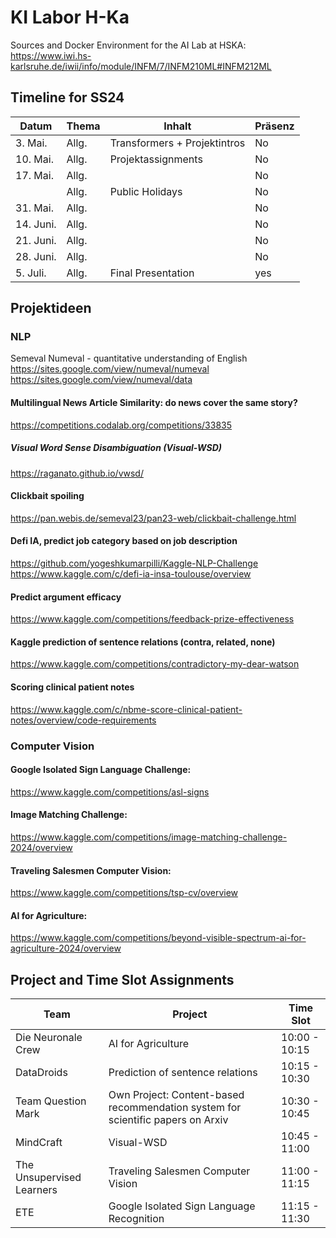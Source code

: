 # KI Labor H-Ka
Sources and Docker Environment for the AI Lab at HSKA: https://www.iwi.hs-karlsruhe.de/iwii/info/module/INFM/7/INFM210ML#INFM212ML


## Timeline for SS24
| Datum       | Thema                   | Inhalt                                    | Präsenz   |
| ----------- | ----------------------- | ----------------------------------------- | --------- |
| 3\. Mai.    | Allg.                   | Transformers + Projektintros              | No       |
| 10\. Mai.    | Allg.                   |   Projektassignments      | No       |
| 17\. Mai.    | Allg.                   |              | No        |
|             | Allg.                   | Public Holidays                                  | No        |
| 31\. Mai.    | Allg.                   |             | No       |
| 14\. Juni.    | Allg.                   |             | No        |
| 21\. Juni.    | Allg.                   |               | No        |
| 28\. Juni.    | Allg.                   |             | No        |
| 5\. Juli.    | Allg.                   |  Final Presentation             | yes        |





## Projektideen

### NLP
Semeval
Numeval - quantitative understanding of English
https://sites.google.com/view/numeval/numeval
https://sites.google.com/view/numeval/data


#### Multilingual News Article Similarity: do news cover the same story?
https://competitions.codalab.org/competitions/33835


##### Visual Word Sense Disambiguation (Visual-WSD)
https://raganato.github.io/vwsd/


#### Clickbait spoiling
https://pan.webis.de/semeval23/pan23-web/clickbait-challenge.html


#### Defi IA, predict job category based on job description
https://github.com/yogeshkumarpilli/Kaggle-NLP-Challenge
https://www.kaggle.com/c/defi-ia-insa-toulouse/overview

#### Predict argument efficacy
https://www.kaggle.com/competitions/feedback-prize-effectiveness


#### Kaggle prediction of sentence relations (contra, related, none)
https://www.kaggle.com/competitions/contradictory-my-dear-watson


#### Scoring clinical patient notes
https://www.kaggle.com/c/nbme-score-clinical-patient-notes/overview/code-requirements

### Computer Vision
#### Google Isolated Sign Language Challenge: 
https://www.kaggle.com/competitions/asl-signs

#### Image Matching Challenge:
https://www.kaggle.com/competitions/image-matching-challenge-2024/overview

#### Traveling Salesmen Computer Vision: 
https://www.kaggle.com/competitions/tsp-cv/overview

#### AI for Agriculture:
https://www.kaggle.com/competitions/beyond-visible-spectrum-ai-for-agriculture-2024/overview


## Project and Time Slot Assignments

| Team       | Project                   | Time Slot |
| ----------- | ----------------------- | ---------- |
| Die Neuronale Crew    | AI for Agriculture  | 10:00 - 10:15|
| DataDroids    | Prediction of sentence relations | 10:15 - 10:30 |
| Team Question Mark | Own Project: Content-based recommendation system for scientific papers on Arxiv | 10:30 - 10:45 |
| MindCraft | Visual-WSD | 10:45 - 11:00 |
| The Unsupervised Learners | Traveling Salesmen Computer Vision | 11:00 - 11:15 |
| ETE | Google Isolated Sign Language Recognition | 11:15 - 11:30 |



